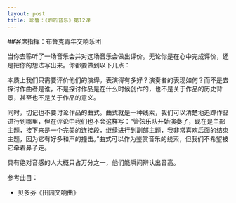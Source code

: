 ```yaml
---
layout: post
title: 耶鲁：《聆听音乐》第12课
---
```

##客席指挥：布鲁克青年交响乐团 

当你去聆听了一场音乐会并对这场音乐会做出评价。无论你是在心中完成评价，还是把你的想法写出来。你都要做到以下几点：

本质上我们只需要评价他们的演绎。表演得有多好？演奏者的表现如何？而不是去探讨作曲者是谁，不是探讨作品是在什么时候创作的，也不是关于作品的历史背景，甚至也不是关于作品的意义。

同时，切记也不要讨论作品的曲式。曲式就是一种线索，我们可以清楚地追踪作品进行到哪里，但在评论中我们也不会这样写：“管弦乐队开始演奏了，现在是主部主题，接下来是一个完美的连接段，继续进行到副部主题，我非常喜欢后面的结束主题，因为它有好多和声的撞击。”曲式可以作为鉴赏音乐的线索，但我们不希望被它牵着鼻子走。

具有绝对音感的人大概只占万分之一，他们能瞬间辨认出音高。
 
参考曲目：

*  贝多芬《田园交响曲》